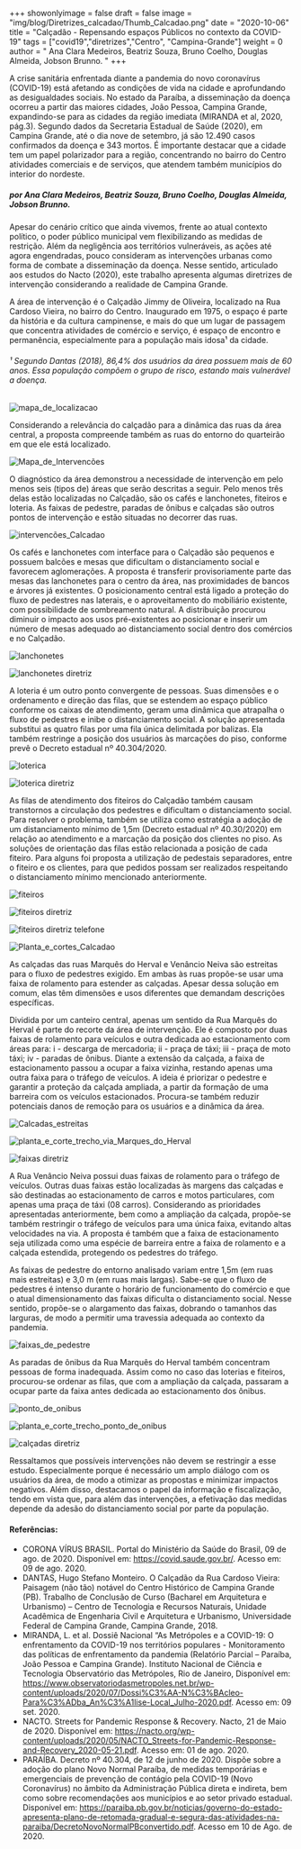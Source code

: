 +++
showonlyimage = false
draft = false
image = "img/blog/Diretrizes_calcadao/Thumb_Calcadao.png"
date = "2020-10-06"
title = "Calçadão - Repensando espaços Públicos no contexto da COVID-19"
tags = ["covid19","diretrizes","Centro",  "Campina-Grande"]
weight = 0
author = " Ana Clara Medeiros, Beatriz Souza, Bruno Coelho, Douglas Almeida, Jobson Brunno. "
+++

A crise sanitária enfrentada diante a pandemia do novo coronavírus (COVID-19) está afetando as condições de vida na cidade e aprofundando as desigualdades sociais. No estado da Paraíba, a disseminação da doença ocorreu a partir das maiores cidades, João Pessoa, Campina Grande, expandindo-se para as cidades da região imediata (MIRANDA et al, 2020, pág.3). Segundo dados da Secretaria Estadual de Saúde (2020), em Campina Grande, até o dia nove de setembro, já são 12.490 casos confirmados da doença e 343 mortos. É importante destacar que a cidade tem um papel polarizador para a região, concentrando no bairro do Centro atividades comerciais e de serviços, que atendem também municípios do interior do nordeste.
<!--more-->

##### por Ana Clara Medeiros, Beatriz Souza, Bruno Coelho, Douglas Almeida, Jobson Brunno.

Apesar do cenário crítico que ainda vivemos, frente ao atual contexto político, o poder público municipal vem flexibilizando as medidas de restrição. Além da negligência aos territórios vulneráveis, as ações até agora engendradas, pouco consideram as intervenções urbanas como forma de combate a disseminação da doença. Nesse sentido, articulado aos estudos do Nacto (2020), este trabalho apresenta algumas diretrizes de intervenção considerando a realidade de Campina Grande.

A área de intervenção é o Calçadão Jimmy de Oliveira, localizado na Rua Cardoso Vieira, no bairro do Centro. Inaugurado em 1975, o espaço é parte da história e da cultura campinense, e mais do que um lugar de passagem que concentra atividades de comércio e serviço, é espaço de encontro e permanência, especialmente para a população mais idosa¹ da cidade.

###### ¹  Segundo Dantas (2018), 86,4% dos usuários da área possuem mais de 60 anos. Essa população compõem o grupo de risco, estando mais vulnerável a doença.

![mapa_de_localizacao](../../img/blog/Diretrizes_calcadao/02_mapa_de_localizacao_repensando_espacos_publicos_no_contexto_da_COVID_19_Calcadao_Jimmy_de_Oliveira_02.png)

Considerando a relevância do calçadão para a dinâmica das ruas da área central, a proposta compreende também as ruas do entorno do quarteirão em que ele está localizado.

![Mapa_de_Intervencões](../../img/blog/Diretrizes_calcadao/04_Mapa_de_Intervencões_repensando_espacos_publicos_no_contexto_da_COVID_19_Calcadao_Jimmy_de_Oliveira.png)

O diagnóstico da área demonstrou a necessidade de intervenção em pelo menos seis (tipos de) áreas que serão descritas a seguir. Pelo menos três delas estão localizadas no Calçadão, são os cafés e lanchonetes, fiteiros e loteria. As faixas de pedestre, paradas de ônibus e calçadas são outros pontos de intervenção e estão situadas no decorrer das ruas.

![intervencões_Calcadao](../../img/blog/Diretrizes_calcadao/05_intervencões_Calcadao_repensando_espacos_publicos_no_contexto_da_COVID_19_Calcadao_Jimmy_de_Oliveira.png)

Os cafés e lanchonetes com interface para o Calçadão são pequenos e possuem balcões e mesas que dificultam o distanciamento social e favorecem aglomerações. A proposta é transferir provisoriamente parte das mesas das lanchonetes para o centro da área, nas proximidades de bancos e árvores já existentes. O posicionamento central está ligado a proteção do fluxo de pedestres nas laterais, e o aproveitamento do mobiliário existente, com possibilidade de sombreamento natural. A distribuição procurou diminuir o impacto aos usos pré-existentes ao posicionar e inserir um número de mesas adequado ao distanciamento social dentro dos comércios e no Calçadão.


![lanchonetes](../../img/blog/Diretrizes_calcadao/lanchonetes.jpg)

![lanchonetes diretriz](../../img/blog/Diretrizes_calcadao/15_mesas_com_mobiliario.png)

A loteria é um outro ponto convergente de pessoas. Suas dimensões e o ordenamento e direção das filas, que se estendem ao espaço público conforme os caixas de atendimento, geram uma dinâmica que atrapalha o fluxo de pedestres e inibe o distanciamento social. A solução apresentada substitui as quatro filas por uma fila única delimitada por balizas. Ela também restringe a posição dos usuários às marcações do piso, conforme prevê o Decreto estadual nº 40.304/2020.

![loterica](../../img/blog/Diretrizes_calcadao/loterica.jpg)

![loterica diretriz](../../img/blog/Diretrizes_calcadao/16_loteria_calcadao.png)

As filas de atendimento dos fiteiros do Calçadão também causam transtornos a circulação dos pedestres e dificultam o distanciamento social. Para resolver o problema, também se utiliza como estratégia a adoção de um distanciamento mínimo de 1,5m (Decreto estadual nº 40.30/2020) em relação ao atendimento e a marcação da posição dos clientes no piso. As soluções de orientação das filas estão relacionada a posição de cada fiteiro. Para alguns foi proposta a utilização de pedestais separadores, entre o fiteiro e os clientes, para que pedidos possam ser realizados respeitando o distanciamento mínimo mencionado anteriormente.

![fiteiros](../../img/blog/Diretrizes_calcadao/fiteiros.jpg)

![fiteiros diretriz](../../img/blog/Diretrizes_calcadao/17_filas_nos_fiteiros.png)

![fiteiros diretriz telefone](../../img/blog/Diretrizes_calcadao/18_fila_fiteiro_telefone.png)

![Planta_e_cortes_Calcadao](../../img/blog/Diretrizes_calcadao/06_Planta_e_cortes_Calcadao_repensando_espacos_publicos_no_contexto_da_COVID_19_Calcadao_Jimmy_de_Oliveira.png)

As calçadas das ruas Marquês do Herval e Venâncio Neiva são estreitas para o fluxo de pedestres exigido. Em ambas às ruas propõe-se usar uma faixa de rolamento para estender as calçadas. Apesar dessa solução em comum, elas têm dimensões e usos diferentes que demandam descrições específicas.

Dividida por um canteiro central, apenas um sentido da Rua Marquês do Herval é parte do recorte da área de intervenção. Ele é composto por duas faixas de rolamento para veículos e outra dedicada ao estacionamento com áreas para: i - descarga de mercadoria; ii - praça de táxi; iii - praça de moto táxi; iv - paradas de ônibus. Diante a extensão da calçada, a faixa de estacionamento passou a ocupar a faixa vizinha, restando apenas uma outra faixa para o tráfego de veículos. A ideia é priorizar o pedestre e garantir a proteção da calçada ampliada, a partir da formação de uma barreira com os veículos estacionados. Procura-se também reduzir potenciais danos de remoção para os usuários e a dinâmica da área.

![Calcadas_estreitas](../../img/blog/Diretrizes_calcadao/Calcadas_estreitas.png)

![planta_e_corte_trecho_via_Marques_do_Herval](../../img/blog/Diretrizes_calcadao/07_planta_e_corte_trecho_via_Marques_do_Herval_repensando_espacos_publicos_no_contexto_da_COVID_19_Calcadao_Jimmy_de_Oliveira.png)

![faixas diretriz](../../img/blog/Diretrizes_calcadao/19_faixas_estendidas_e_calcadas_ampliadas.png)

A Rua Venâncio Neiva possui duas faixas de rolamento para o tráfego de veículos. Outras duas faixas estão localizadas às margens das calçadas e são destinadas ao estacionamento de carros e motos particulares, com apenas uma praça de táxi (08 carros). Considerando as prioridades apresentadas anteriormente, bem como a ampliação da calçada, propõe-se também restringir o tráfego de veículos para uma única faixa, evitando altas velocidades na via. A proposta é também que a faixa de estacionamento seja utilizada como uma espécie de barreira entre a faixa de rolamento e a calçada estendida, protegendo os pedestres do tráfego.

As faixas de pedestre do entorno analisado variam entre 1,5m (em ruas mais estreitas) e 3,0 m (em ruas mais largas). Sabe-se que o fluxo de pedestres é intenso durante o horário de funcionamento do comércio e que o atual dimensionamento das faixas dificulta o distanciamento social. Nesse sentido, propõe-se o alargamento das faixas, dobrando o tamanhos das larguras, de modo a permitir uma travessia adequada ao contexto da pandemia.

![faixas_de_pedestre](../../img/blog/Diretrizes_calcadao/faixas_de_pedestre.jpg)

As paradas de ônibus da Rua Marquês do Herval também concentram pessoas de forma inadequada. Assim como no caso das loterias e fiteiros, procurou-se ordenar as filas, que com a ampliação da calçada, passaram a ocupar parte da faixa antes dedicada ao estacionamento dos ônibus.

![ponto_de_onibus](../../img/blog/Diretrizes_calcadao/ponto_de_onibus.jpg)

![planta_e_corte_trecho_ponto_de_onibus](../../img/blog/Diretrizes_calcadao/08_planta_e_corte_trecho_ponto_de_onibus_repensando_espacos_publicos_no_contexto_da_COVID_19_Calcadao_Jimmy_de_Oliveira.png)

![calçadas diretriz](../../img/blog/Diretrizes_calcadao/20_calcadas_final.png)

Ressaltamos que possíveis intervenções não devem se restringir a esse estudo. Especialmente porque é necessário um amplo diálogo com os usuários da área, de modo a otimizar as propostas e minimizar impactos negativos. Além disso, destacamos o papel da informação e fiscalização, tendo em vista que, para além das intervenções, a efetivação das medidas depende da adesão do distanciamento social por parte da população.

#### Referências:
* CORONA VÍRUS BRASIL. Portal do Ministério da Saúde do Brasil, 09 de ago. de 2020.  Disponível em: <https://covid.saude.gov.br/>. Acesso em: 09 de ago. 2020.
* DANTAS, Hugo Stefano Monteiro. O Calçadão da Rua Cardoso Vieira: Paisagem (não tão) notável do Centro Histórico de Campina Grande (PB). Trabalho de Conclusão de Curso (Bacharel em Arquitetura e Urbanismo) – Centro de Tecnologia e Recursos Naturais, Unidade Acadêmica de Engenharia Civil e Arquitetura e Urbanismo, Universidade Federal de Campina Grande, Campina Grande, 2018.
* MIRANDA, L. et al. Dossiê Nacional “As Metrópoles e a COVID-19: O enfrentamento da COVID-19 nos territórios populares - Monitoramento das políticas de enfrentamento da pandemia (Relatório Parcial – Paraíba, João Pessoa e Campina Grande). Instituto Nacional de Ciência e Tecnologia Observatório das Metrópoles, Rio de Janeiro,  Disponível em: <https://www.observatoriodasmetropoles.net.br/wp-content/uploads/2020/07/Dossi%C3%AA-N%C3%BAcleo-Para%C3%ADba_An%C3%A1lise-Local_Julho-2020.pdf>. Acesso em: 09 set. 2020.
* NACTO. Streets for Pandemic Response & Recovery. Nacto, 21 de Maio de 2020. Disponível em: <https://nacto.org/wp-content/uploads/2020/05/NACTO_Streets-for-Pandemic-Response-and-Recovery_2020-05-21.pdf>. Acesso em: 01 de ago. 2020.
* PARAÍBA. Decreto nº 40.304, de 12 de junho de 2020. Dispõe sobre a adoção do plano Novo Normal Paraíba, de medidas temporárias e emergenciais de prevenção de contágio pela COVID-19 (Novo Coronavírus) no âmbito da Administração Pública direta e indireta, bem como sobre recomendações aos municípios e ao setor privado estadual. Disponível em: <https://paraiba.pb.gov.br/noticias/governo-do-estado-apresenta-plano-de-retomada-gradual-e-segura-das-atividades-na-paraiba/DecretoNovoNormalPBconvertido.pdf>. Acesso em 10 de Ago. de 2020.
